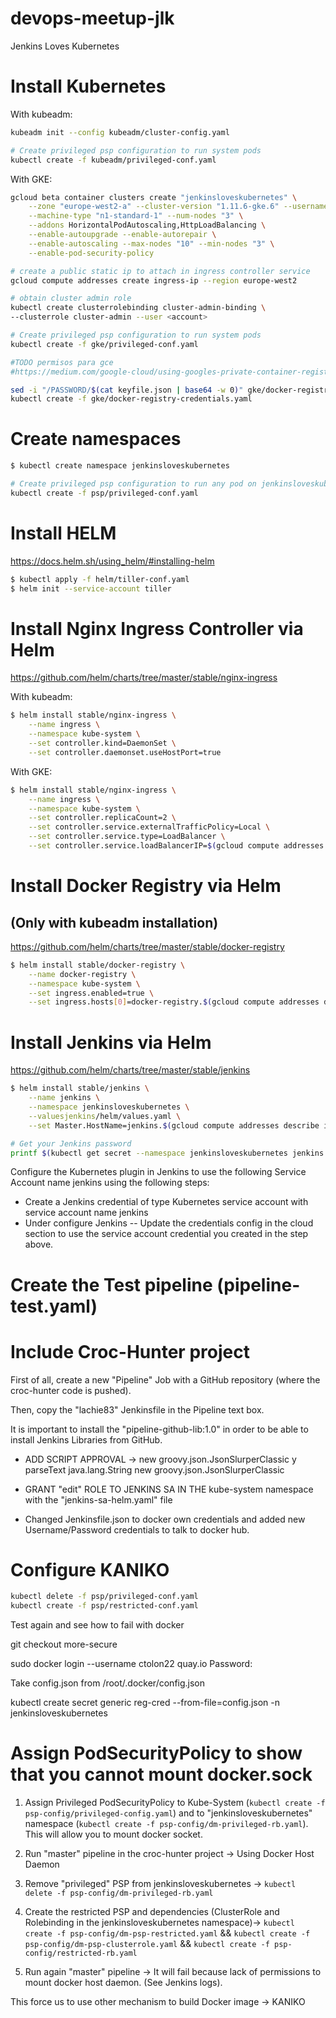 # devops-meetup-jlk
Jenkins Loves Kubernetes

# Install Kubernetes

With kubeadm:
```bash
kubeadm init --config kubeadm/cluster-config.yaml

# Create privileged psp configuration to run system pods
kubectl create -f kubeadm/privileged-conf.yaml
```

With GKE:
```bash
gcloud beta container clusters create "jenkinsloveskubernetes" \
    --zone "europe-west2-a" --cluster-version "1.11.6-gke.6" --username "admin"  \
    --machine-type "n1-standard-1" --num-nodes "3" \
    --addons HorizontalPodAutoscaling,HttpLoadBalancing \
    --enable-autoupgrade --enable-autorepair \
    --enable-autoscaling --max-nodes "10" --min-nodes "3" \
    --enable-pod-security-policy

# create a public static ip to attach in ingress controller service
gcloud compute addresses create ingress-ip --region europe-west2

# obtain cluster admin role
kubectl create clusterrolebinding cluster-admin-binding \
--clusterrole cluster-admin --user <account>

# Create privileged psp configuration to run system pods
kubectl create -f gke/privileged-conf.yaml

#TODO permisos para gce
#https://medium.com/google-cloud/using-googles-private-container-registry-with-docker-1b470cf3f50a

sed -i "/PASSWORD/$(cat keyfile.json | base64 -w 0)" gke/docker-registry-credentials.tpl > gke/docker-registry-credentials.yaml
kubectl create -f gke/docker-registry-credentials.yaml
```

# Create namespaces
```bash
$ kubectl create namespace jenkinsloveskubernetes

# Create privileged psp configuration to run any pod on jenkinsloveskubernetes namespace
kubectl create -f psp/privileged-conf.yaml
```

# Install HELM
https://docs.helm.sh/using_helm/#installing-helm

```bash
$ kubectl apply -f helm/tiller-conf.yaml
$ helm init --service-account tiller
```

# Install Nginx Ingress Controller via Helm
https://github.com/helm/charts/tree/master/stable/nginx-ingress


With kubeadm:
```bash
$ helm install stable/nginx-ingress \
    --name ingress \
    --namespace kube-system \
    --set controller.kind=DaemonSet \
    --set controller.daemonset.useHostPort=true
```

With GKE:
```bash
$ helm install stable/nginx-ingress \
    --name ingress \
    --namespace kube-system \
    --set controller.replicaCount=2 \
    --set controller.service.externalTrafficPolicy=Local \
    --set controller.service.type=LoadBalancer \
    --set controller.service.loadBalancerIP=$(gcloud compute addresses describe ingress-ip --region europe-west2 --format="value(address)") 
```

# Install Docker Registry via Helm
## (Only with kubeadm installation)
https://github.com/helm/charts/tree/master/stable/docker-registry

```bash
$ helm install stable/docker-registry \
    --name docker-registry \
    --namespace kube-system \
    --set ingress.enabled=true \
    --set ingress.hosts[0]=docker-registry.$(gcloud compute addresses describe ingress-ip --region europe-west2 --format="value(address)").sslip.io
```

# Install Jenkins via Helm
https://github.com/helm/charts/tree/master/stable/jenkins

```bash
$ helm install stable/jenkins \
    --name jenkins \
    --namespace jenkinsloveskubernetes \
    --valuesjenkins/helm/values.yaml \
    --set Master.HostName=jenkins.$(gcloud compute addresses describe ingress-ip --region europe-west2 --format="value(address)").sslip.io

# Get your Jenkins password
printf $(kubectl get secret --namespace jenkinsloveskubernetes jenkins -o jsonpath="{.data.jenkins-admin-password}" | base64 --decode);echo
```

Configure the Kubernetes plugin in Jenkins to use the following Service Account name jenkins using the following steps:
  - Create a Jenkins credential of type Kubernetes service account with service account name jenkins
  - Under configure Jenkins -- Update the credentials config in the cloud section to use the service account credential you created in the step above.

# Create the Test pipeline (pipeline-test.yaml)


# Include Croc-Hunter project

First of all, create a new "Pipeline" Job with a GitHub repository (where the croc-hunter code is pushed). 

Then, copy the "lachie83" Jenkinsfile in the Pipeline text box.

It is important to install the "pipeline-github-lib:1.0" in order to be able to install Jenkins Libraries from GitHub.


- ADD SCRIPT APPROVAL -> new groovy.json.JsonSlurperClassic y parseText java.lang.String
new groovy.json.JsonSlurperClassic

- GRANT "edit" ROLE TO JENKINS SA IN THE kube-system namespace with the "jenkins-sa-helm.yaml" file

- Changed Jenkinsfile.json to docker own credentials and added new Username/Password credentials to talk to docker hub.

# Configure KANIKO
```bash
kubectl delete -f psp/privileged-conf.yaml
kubectl create -f psp/restricted-conf.yaml
```
Test again and see how to fail with docker

git checkout more-secure


sudo docker login --username ctolon22 quay.io
Password: <ponerla>

Take config.json from /root/.docker/config.json

kubectl create secret generic reg-cred --from-file=config.json -n jenkinsloveskubernetes

# Assign PodSecurityPolicy to show that you cannot mount docker.sock

1. Assign Privileged PodSecurityPolicy to Kube-System (`kubectl create -f psp-config/privileged-config.yaml`) and to "jenkinsloveskubernetes" namespace (`kubectl create -f psp-config/dm-privileged-rb.yaml`). This will allow you to mount docker socket.

2. Run "master" pipeline in the croc-hunter project -> Using Docker Host Daemon

3. Remove "privileged" PSP from jenkinsloveskubernetes -> `kubectl delete -f psp-config/dm-privileged-rb.yaml`

4. Create the restricted PSP and dependencies (ClusterRole and Rolebinding in the jenkinsloveskubernetes namespace)-> `kubectl create -f psp-config/dm-psp-restricted.yaml` && `kubectl create -f psp-config/dm-psp-clusterrole.yaml` && `kubectl create -f psp-config/restricted-rb.yaml`

5. Run again "master" pipeline -> It will fail because lack of permissions to mount docker host daemon. (See Jenkins logs).

This force us to use other mechanism to build Docker image -> KANIKO